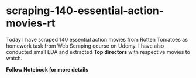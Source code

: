 # scraping-140-essential-action-movies-rt
Today I have scraped 140 essential action movies from Rotten Tomatoes as homework task from Web Scraping course on Udemy.  I have also conducted small EDA and extracted 
**Top directors** with respective movies to watch. 

**Follow Notebook for more details**

